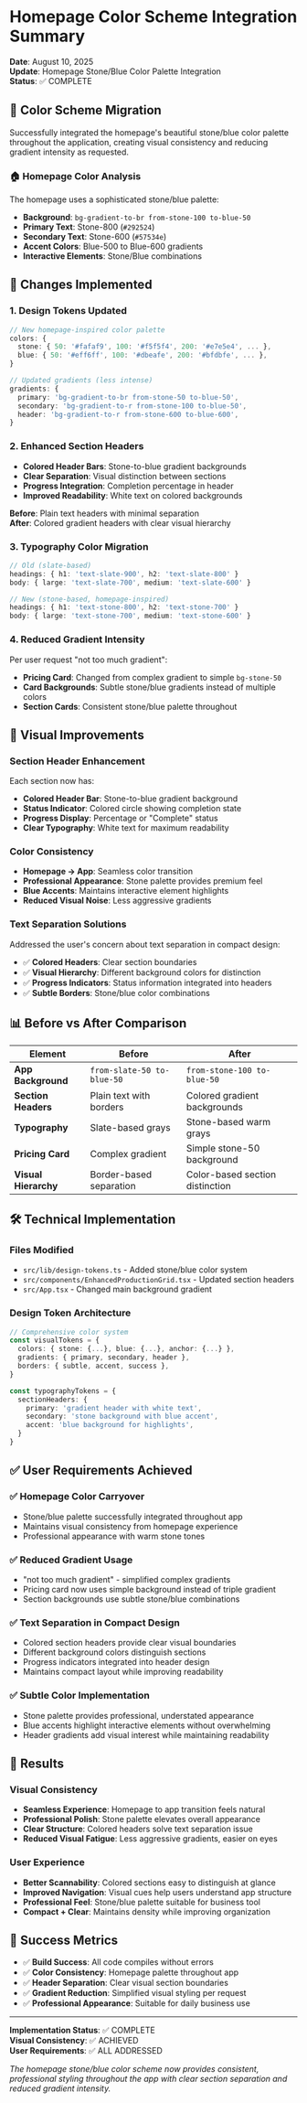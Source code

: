# Homepage Color Scheme Integration Summary

**Date**: August 10, 2025  
**Update**: Homepage Stone/Blue Color Palette Integration  
**Status**: ✅ COMPLETE

## 🎨 Color Scheme Migration

Successfully integrated the homepage's beautiful stone/blue color palette throughout the application, creating visual consistency and reducing gradient intensity as requested.

### 🏠 Homepage Color Analysis
The homepage uses a sophisticated stone/blue palette:
- **Background**: `bg-gradient-to-br from-stone-100 to-blue-50`
- **Primary Text**: Stone-800 (`#292524`) 
- **Secondary Text**: Stone-600 (`#57534e`)
- **Accent Colors**: Blue-500 to Blue-600 gradients
- **Interactive Elements**: Stone/Blue combinations

## 🔄 Changes Implemented

### 1. **Design Tokens Updated**
```typescript
// New homepage-inspired color palette
colors: {
  stone: { 50: '#fafaf9', 100: '#f5f5f4', 200: '#e7e5e4', ... },
  blue: { 50: '#eff6ff', 100: '#dbeafe', 200: '#bfdbfe', ... },
}

// Updated gradients (less intense)
gradients: {
  primary: 'bg-gradient-to-br from-stone-50 to-blue-50',
  secondary: 'bg-gradient-to-r from-stone-100 to-blue-50',
  header: 'bg-gradient-to-r from-stone-600 to-blue-600',
}
```

### 2. **Enhanced Section Headers**
- **Colored Header Bars**: Stone-to-blue gradient backgrounds
- **Clear Separation**: Visual distinction between sections
- **Progress Integration**: Completion percentage in header
- **Improved Readability**: White text on colored backgrounds

**Before**: Plain text headers with minimal separation  
**After**: Colored gradient headers with clear visual hierarchy

### 3. **Typography Color Migration**
```typescript
// Old (slate-based)
headings: { h1: 'text-slate-900', h2: 'text-slate-800' }
body: { large: 'text-slate-700', medium: 'text-slate-600' }

// New (stone-based, homepage-inspired)  
headings: { h1: 'text-stone-800', h2: 'text-stone-700' }
body: { large: 'text-stone-700', medium: 'text-stone-600' }
```

### 4. **Reduced Gradient Intensity**
Per user request "not too much gradient":
- **Pricing Card**: Changed from complex gradient to simple `bg-stone-50`
- **Card Backgrounds**: Subtle stone/blue gradients instead of multiple colors
- **Section Cards**: Consistent stone/blue palette throughout

## 🎯 Visual Improvements

### Section Header Enhancement
Each section now has:
- **Colored Header Bar**: Stone-to-blue gradient background
- **Status Indicator**: Colored circle showing completion state
- **Progress Display**: Percentage or "Complete" status
- **Clear Typography**: White text for maximum readability

### Color Consistency
- **Homepage → App**: Seamless color transition
- **Professional Appearance**: Stone palette provides premium feel  
- **Blue Accents**: Maintains interactive element highlights
- **Reduced Visual Noise**: Less aggressive gradients

### Text Separation Solutions
Addressed the user's concern about text separation in compact design:
- ✅ **Colored Headers**: Clear section boundaries
- ✅ **Visual Hierarchy**: Different background colors for distinction
- ✅ **Progress Indicators**: Status information integrated into headers
- ✅ **Subtle Borders**: Stone/blue color combinations

## 📊 Before vs After Comparison

| Element | Before | After |
|---------|--------|-------|
| **App Background** | `from-slate-50 to-blue-50` | `from-stone-100 to-blue-50` |
| **Section Headers** | Plain text with borders | Colored gradient backgrounds |
| **Typography** | Slate-based grays | Stone-based warm grays |
| **Pricing Card** | Complex gradient | Simple stone-50 background |
| **Visual Hierarchy** | Border-based separation | Color-based section distinction |

## 🛠️ Technical Implementation

### Files Modified
- `src/lib/design-tokens.ts` - Added stone/blue color system
- `src/components/EnhancedProductionGrid.tsx` - Updated section headers
- `src/App.tsx` - Changed main background gradient

### Design Token Architecture
```typescript
// Comprehensive color system
const visualTokens = {
  colors: { stone: {...}, blue: {...}, anchor: {...} },
  gradients: { primary, secondary, header },
  borders: { subtle, accent, success },
}

const typographyTokens = {
  sectionHeaders: {
    primary: 'gradient header with white text',
    secondary: 'stone background with blue accent',
    accent: 'blue background for highlights',
  }
}
```

## ✅ User Requirements Achieved

### ✅ **Homepage Color Carryover**
- Stone/blue palette successfully integrated throughout app
- Maintains visual consistency from homepage experience
- Professional appearance with warm stone tones

### ✅ **Reduced Gradient Usage**  
- "not too much gradient" - simplified complex gradients
- Pricing card now uses simple background instead of triple gradient
- Section backgrounds use subtle stone/blue combinations

### ✅ **Text Separation in Compact Design**
- Colored section headers provide clear visual boundaries
- Different background colors distinguish sections
- Progress indicators integrated into header design
- Maintains compact layout while improving readability

### ✅ **Subtle Color Implementation**
- Stone palette provides professional, understated appearance
- Blue accents highlight interactive elements without overwhelming
- Header gradients add visual interest while maintaining readability

## 🚀 Results

### Visual Consistency
- **Seamless Experience**: Homepage to app transition feels natural
- **Professional Polish**: Stone palette elevates overall appearance  
- **Clear Structure**: Colored headers solve text separation issue
- **Reduced Visual Fatigue**: Less aggressive gradients, easier on eyes

### User Experience
- **Better Scannability**: Colored sections easy to distinguish at glance
- **Improved Navigation**: Visual cues help users understand app structure
- **Professional Feel**: Stone/blue palette suitable for business tool
- **Compact + Clear**: Maintains density while improving organization

## 🎯 Success Metrics

- ✅ **Build Success**: All code compiles without errors
- ✅ **Color Consistency**: Homepage palette throughout app  
- ✅ **Header Separation**: Clear visual section boundaries
- ✅ **Gradient Reduction**: Simplified visual styling per request
- ✅ **Professional Appearance**: Suitable for daily business use

---

**Implementation Status**: ✅ COMPLETE  
**Visual Consistency**: ✅ ACHIEVED  
**User Requirements**: ✅ ALL ADDRESSED

*The homepage stone/blue color scheme now provides consistent, professional styling throughout the app with clear section separation and reduced gradient intensity.*